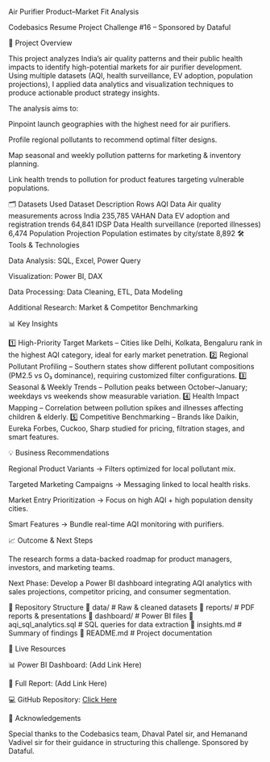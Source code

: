 Air Purifier Product–Market Fit Analysis

Codebasics Resume Project Challenge #16 – Sponsored by Dataful

📌 Project Overview

This project analyzes India’s air quality patterns and their public health impacts to identify high-potential markets for air purifier development.
Using multiple datasets (AQI, health surveillance, EV adoption, population projections), I applied data analytics and visualization techniques to produce actionable product strategy insights.

The analysis aims to:

Pinpoint launch geographies with the highest need for air purifiers.

Profile regional pollutants to recommend optimal filter designs.

Map seasonal and weekly pollution patterns for marketing & inventory planning.

Link health trends to pollution for product features targeting vulnerable populations.

🗂 Datasets Used
Dataset	Description	Rows
AQI Data	Air quality measurements across India	235,785
VAHAN Data	EV adoption and registration trends	64,841
IDSP Data	Health surveillance (reported illnesses)	6,474
Population Projection	Population estimates by city/state	8,892
🛠 Tools & Technologies

Data Analysis: SQL, Excel, Power Query

Visualization: Power BI, DAX

Data Processing: Data Cleaning, ETL, Data Modeling

Additional Research: Market & Competitor Benchmarking

📊 Key Insights

1️⃣ High-Priority Target Markets – Cities like Delhi, Kolkata, Bengaluru rank in the highest AQI category, ideal for early market penetration.
2️⃣ Regional Pollutant Profiling – Southern states show different pollutant compositions (PM2.5 vs O₃ dominance), requiring customized filter configurations.
3️⃣ Seasonal & Weekly Trends – Pollution peaks between October–January; weekdays vs weekends show measurable variation.
4️⃣ Health Impact Mapping – Correlation between pollution spikes and illnesses affecting children & elderly.
5️⃣ Competitive Benchmarking – Brands like Daikin, Eureka Forbes, Cuckoo, Sharp studied for pricing, filtration stages, and smart features.

💡 Business Recommendations

Regional Product Variants → Filters optimized for local pollutant mix.

Targeted Marketing Campaigns → Messaging linked to local health risks.

Market Entry Prioritization → Focus on high AQI + high population density cities.

Smart Features → Bundle real-time AQI monitoring with purifiers.

📈 Outcome & Next Steps

The research forms a data-backed roadmap for product managers, investors, and marketing teams.

Next Phase: Develop a Power BI dashboard integrating AQI analytics with sales projections, competitor pricing, and consumer segmentation.

📂 Repository Structure
📁 data/                      # Raw & cleaned datasets
📁 reports/                   # PDF reports & presentations
📁 dashboard/                 # Power BI files
📄 aqi_sql_analytics.sql      # SQL queries for data extraction
📄 insights.md                # Summary of findings
📄 README.md                  # Project documentation

🔗 Live Resources

📊 Power BI Dashboard: (Add Link Here)

📄 Full Report: (Add Link Here)

💻 GitHub Repository: [Click Here](https://github.com/thejas-d/aqi-purifier-development/)

🙏 Acknowledgements

Special thanks to the Codebasics team, Dhaval Patel sir, and Hemanand Vadivel sir for their guidance in structuring this challenge.
Sponsored by Dataful.
